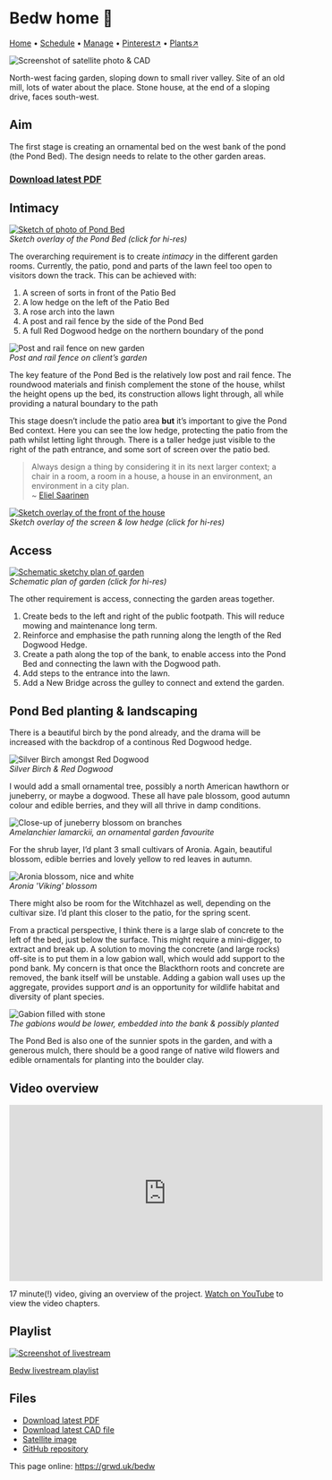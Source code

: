 # Bedw home 🏡

[Home](https://grwd.uk/bedw/) • [Schedule](https://grwd.uk/bedw/schedule) • [Manage](https://grwd.uk/bedw/manage) • [Pinterest↗](https://pinterest.co.uk/NatureWorksGarden/bedw) • [Plants↗](https://bit.ly/bedw-plants)

![Screenshot of satellite photo & CAD](https://res.cloudinary.com/growdigital/image/upload/w_320/v1683121508/bedw/pondbed-230427_123512.jpg)

North-west facing garden, sloping down to small river valley. Site of an old mill, lots of water about the place. Stone house, at the end of a sloping drive, faces south-west.

## Aim

The first stage is creating an ornamental bed on the west bank of the pond (the Pond Bed). The design needs to relate to the other garden areas.

### [Download latest PDF](https://codeberg.org/natureworks/bedw/raw/branch/main/bedw.pdf)

## Intimacy

[![Sketch of photo of Pond Bed](https://res.cloudinary.com/growdigital/image/upload/w_320/v1683136411/bedw/pondbed-sketch-230427.jpg)](https://res.cloudinary.com/growdigital/image/upload/v1683136411/bedw/pondbed-sketch-230427.jpg)  
_Sketch overlay of the Pond Bed (click for hi-res)_

The overarching requirement is to create _intimacy_ in the different garden rooms. Currently, the patio, pond and parts of the lawn feel too open to visitors down the track. This can be achieved with:

1. A screen of sorts in front of the Patio Bed
2. A low hedge on the left of the Patio Bed
3. A rose arch into the lawn
4. A post and rail fence by the side of the Pond Bed
5. A full Red Dogwood hedge on the northern boundary of the pond

![Post and rail fence on new garden](https://res.cloudinary.com/growdigital/image/upload/w_320/v1676582092/clifftop/post-rail-fencing-crop-220419.jpg)  
_Post and rail fence on client’s garden_

The key feature of the Pond Bed is the relatively low post and rail fence. The roundwood materials and finish complement the stone of the house, whilst the height opens up the bed, its construction allows light through, all while providing a natural boundary to the path

This stage doesn’t include the patio area **but** it’s important to give the Pond Bed context. Here you can see the low hedge, protecting the patio from the path whilst letting light through. There is a taller hedge just visible to the right of the path entrance, and some sort of screen over the patio bed.

> Always design a thing by considering it in its next larger context; a chair in a room, a room in a house, a house in an environment, an environment in a city plan.<br>~ [Eliel Saarinen](https://www.goodreads.com/author/quotes/469863.Eliel_Saarinen)

[![Sketch overlay of the front of the house](https://res.cloudinary.com/growdigital/image/upload/w_320/v1683136411/bedw/entrance-patio-sketch-230427.jpg)](https://res.cloudinary.com/growdigital/image/upload/v1683136411/bedw/entrance-patio-sketch-230427.jpg)  
_Sketch overlay of the screen & low hedge (click for hi-res)_

## Access

[![Schematic sketchy plan of garden](https://res.cloudinary.com/growdigital/image/upload/w_320,bo_1px_solid_gray/v1683132844/bedw/bedw-schematic-shrubs.jpg)](https://res.cloudinary.com/growdigital/image/upload/v1683132844/bedw/bedw-schematic-shrubs.jpg)  
_Schematic plan of garden (click for hi-res)_

The other requirement is access, connecting the garden areas together. 

1. Create beds to the left and right of the public footpath. This will reduce mowing and maintenance long term.
2. Reinforce and emphasise the path running along the length of the Red Dogwood Hedge.
3. Create a path along the top of the bank, to enable access into the Pond Bed and connecting the lawn with the Dogwood path.
4. Add steps to the entrance into the lawn.
5. Add a New Bridge across the gulley to connect and extend the garden.

## Pond Bed planting & landscaping

There is a beautiful birch by the pond already, and the drama will be increased with the backdrop of a continous Red Dogwood hedge.

![Silver Birch amongst Red Dogwood](https://res.cloudinary.com/growdigital/image/upload/w_320/v1681487728/syra/silver-birch-red-dogwood.jpg)  
_Silver Birch & Red Dogwood_

I would add a small ornamental tree, possibly a north American hawthorn or juneberry, or maybe a dogwood. These all have pale blossom, good autumn colour and edible berries, and they will all thrive in damp conditions.

![Close-up of juneberry blossom on branches](https://res.cloudinary.com/growdigital/image/upload/w_320/v1683141248/bedw/Amelanchier-lamarkii-flowers-glowing-in-the-twilight.jpg)  
_Amelanchier lamarckii, an ornamental garden favourite_

For the shrub layer, I’d plant 3 small cultivars of Aronia. Again, beautiful blossom, edible berries and lovely yellow to red leaves in autumn.

![Aronia blossom, nice and white](https://res.cloudinary.com/growdigital/image/upload/w_320/v1632141292/aronia-AEFC4AEB-crop.jpg)  
_Aronia 'Viking' blossom_

There might also be room for the Witchhazel as well, depending on the cultivar size. I’d plant this closer to the patio, for the spring scent.

From a practical perspective, I think there is a large slab of concrete to the left of the bed, just below the surface. This might require a mini-digger, to extract and break up. A solution to moving the concrete (and large rocks) off-site is to put them in a low gabion wall, which would add support to the pond bank. My concern is that once the Blackthorn roots and concrete are removed, the bank itself will be unstable. Adding a gabion wall uses up the aggregate, provides support _and_ is an opportunity for wildlife habitat and diversity of plant species.

![Gabion filled with stone](https://res.cloudinary.com/growdigital/image/upload/w_320/v1683143350/bedw/gabion-open.jpg)  
_The gabions would be lower, embedded into the bank & possibly planted_

The Pond Bed is also one of the sunnier spots in the garden, and with a generous mulch, there should be a good range of native wild flowers and edible ornamentals for planting into the boulder clay.

## Video overview

<iframe width="560" height="315" src="https://www.youtube.com/embed/O4bjDMrzOkA" title="YouTube video player" frameborder="0" allow="accelerometer; autoplay; clipboard-write; encrypted-media; gyroscope; picture-in-picture; web-share" allowfullscreen></iframe>

17 minute(!) video, giving an overview of the project. [Watch on YouTube](https://www.youtube.com/embed/O4bjDMrzOkA) to view the video chapters.

## Playlist

[![Screenshot of livestream](https://res.cloudinary.com/growdigital/image/upload/w_320/v1683143015/bedw/bedw-video.jpg)](https://bit.ly/bedw-playlist)

[Bedw livestream playlist](https://bit.ly/bedw-playlist)

## Files

* [Download latest PDF](https://codeberg.org/natureworks/bedw/raw/branch/main/bedw.pdf)
* [Download latest CAD file](https://codeberg.org/natureworks/bedw/src/branch/main/bedw.dxf)
* [Satellite image](https://codeberg.org/natureworks/bedw/raw/branch/main/satellite.jpg)
* [GitHub repository](https://codeberg.org/natureworks/bedw)

This page online: <https://grwd.uk/bedw>
